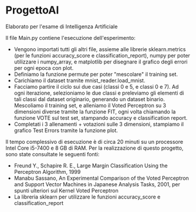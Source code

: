 # ProgettoAI
Elaborato per l'esame di Intelligenza Artificiale

Il file Main.py contiene l'esecuzione dell'esperimento:
- Vengono importati tutti gli altri file, assieme alle librerie sklearn.metrics (per le funzioni accuracy_score e classification_report), numpy per poter utilizzare i numpy_array, e matplotlib per disegnare il grafico degli errori per ogni epoca con plot.
- Definiamo la funzione permute per poter "mescolare" il training set.
- Carichiamo il dataset tramite mnist_reader.load_mnist.
- Facciamo partire il ciclo sui due casi (classi 0 e 5, e classi 0 e 7). Ad ogni iterazione, selezioniamo le due classi e preleviamo gli elementi di tali classi dal dataset originario, generando un dataset binario. Mescoliamo il training set, e alleniamo il Voted Perceptron su 3 dimensioni diverse tramite la funzione FIT, ogni volta chiamando la funzione VOTE sul test set, stampando accuracy e classification report.
- Completati i 3 allenamenti + votazioni sulle 3 dimensioni, stampiamo il grafico Test Errors tramite la funzione plot.

Il tempo complessivo di esecuzione è di circa 20 minuti su un processore Intel Core i5-7400 e 8 GB di RAM.
Per la realizzazione di questo progetto, sono state consultate le seguenti fonti:
- Freund Y., Schapire R. E., Large Margin Classification Using the Perceptron Algorithm, 1999
- Manabu Sassano, An Experimental Comparison of the Voted Perceptron and Support Vector Machines in Japanese Analysis Tasks, 2001, per spunti ulteriori sul Kernel Voted Perceptron
- La libreria sklearn per utilizzare le funzioni accuracy_score e classification_report
